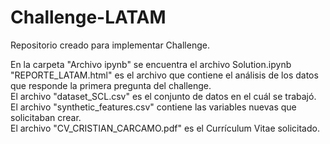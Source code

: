 # Challenge-LATAM
Repositorio creado para implementar Challenge.

En la carpeta "Archivo ipynb" se encuentra el archivo Solution.ipynb  
"REPORTE_LATAM.html" es el archivo que contiene el análisis de los datos que responde la primera pregunta del challenge.  
El archivo "dataset_SCL.csv" es el conjunto de datos en el cuál se trabajó.  
El archivo "synthetic_features.csv" contiene las variables nuevas que solicitaban crear.  
El archivo "CV_CRISTIAN_CARCAMO.pdf" es el Currículum Vitae solicitado.  



